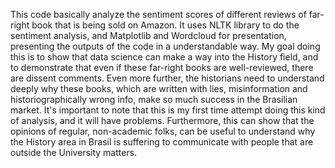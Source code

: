 This code basically analyze the sentiment scores of different reviews of far-right book that is being sold on Amazon.
It uses NLTK library to do the sentiment analysis, and Matplotlib and Wordcloud for presentation, 
presenting the outputs of the code in a understandable way. 
My goal doing this is to show that data science can make a way into the History field, and to demonstrate that
even if these far-right books are well-reviewed, there are dissent comments.
Even more further, the historians need to understand deeply why these books, which are written with lies, misinformation and historiographically wrong info, make so much success in the Brasilian market.
It's important to note that this is my first time attempt doing this kind of analysis, and it will have problems.
Furthermore, this can show that the opinions of regular, non-academic folks, can be useful to understand why the History area in Brasil is suffering to communicate with people that are outside the University matters.
